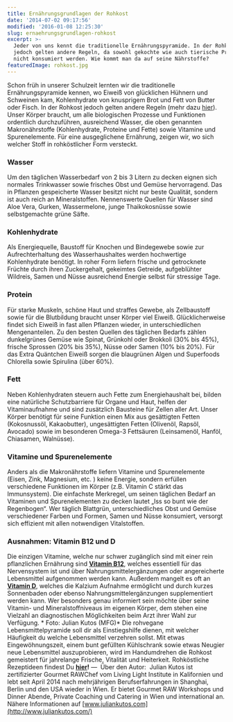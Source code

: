 ```yaml
---
title: Ernährungsgrundlagen der Rohkost
date: '2014-07-02 09:17:56'
modified: '2016-01-08 12:25:30'
slug: ernaehrungsgrundlagen-rohkost
excerpt: >-
  Jeder von uns kennt die traditionelle Ernährungspyramide. In der Rohkost
  jedoch gelten andere Regeln, da sowohl gekochte wie auch tierische Produkte
  nicht konsumiert werden. Wie kommt man da auf seine Nährstoffe?
featuredImage: rohkost.jpg
---
```


Schon früh in unserer Schulzeit lernten wir die traditionelle Ernährungspyramide kennen, wo Eiweiß von glücklichen Hühnern und Schweinen kam, Kohlenhydrate von knusprigem Brot und Fett von Butter oder Fisch. In der Rohkost jedoch gelten andere Regeln (mehr dazu [hier](https://www.veganblatt.com/rohkost-einfuehrung)). Unser Körper braucht, um alle biologischen Prozesse und Funktionen ordentlich durchzuführen, ausreichend Wasser, die oben genannten Makronährstoffe (Kohlenhydrate, Proteine und Fette) sowie Vitamine und Spurenelemente. Für eine ausgeglichene Ernährung, zeigen wir, wo sich welcher Stoff in rohköstlicher Form versteckt.

### **Wasser**

Um den täglichen Wasserbedarf von 2 bis 3 Litern zu decken eignen sich normales Trinkwasser sowie frisches Obst und Gemüse hervorragend. Das in Pflanzen gespeicherte Wasser besitzt nicht nur beste Qualität, sondern ist auch reich an Mineralstoffen. Nennenswerte Quellen für Wasser sind Aloe Vera, Gurken, Wassermelone, junge Thaikokosnüsse sowie selbstgemachte grüne Säfte.

### **Kohlenhydrate**

Als Energiequelle, Baustoff für Knochen und Bindegewebe sowie zur Aufrechterhaltung des Wasserhaushaltes werden hochwertige Kohlenhydrate benötigt. In roher Form liefern frische und getrocknete Früchte durch ihren Zuckergehalt, gekeimtes Getreide, aufgeblühter Wildreis, Samen und Nüsse ausreichend Energie selbst für stressige Tage.

### **Protein**

Für starke Muskeln, schöne Haut und straffes Gewebe, als Zellbaustoff sowie für die Blutbildung braucht unser Körper viel Eiweiß. Glücklicherweise findet sich Eiweiß in fast allen Pflanzen wieder, in unterschiedlichen Mengenanteilen. Zu den besten Quellen des täglichen Bedarfs zählen dunkelgrünes Gemüse wie Spinat, Grünkohl oder Brokkoli (30% bis 45%), frische Sprossen (20% bis 35%), Nüsse oder Samen (10% bis 20%). Für das Extra Quäntchen Eiweiß sorgen die blaugrünen Algen und Superfoods Chlorella sowie Spirulina (über 60%).

### **Fett**

Neben Kohlenhydraten steuern auch Fette zum Energiehaushalt bei, bilden eine natürliche Schutzbarriere für Organe und Haut, helfen der Vitaminaufnahme und sind zusätzlich Bausteine für Zellen aller Art. Unser Körper benötigt für seine Funktion einen Mix aus gesättigten Fetten (Kokosnussöl, Kakaobutter), ungesättigten Fetten (Olivenöl, Rapsöl, Avocado) sowie im besonderen Omega-3 Fettsäuren (Leinsamenöl, Hanföl, Chiasamen, Walnüsse).

### **Vitamine und Spurenelemente**

Anders als die Makronährstoffe liefern Vitamine und Spurenelemente (Eisen, Zink, Magnesium, etc. ) keine Energie, sondern erfüllen verschiedene Funktionen im Körper (z.B. Vitamin C stärkt das Immunsystem). Die einfachste Merkregel, um seinen täglichen Bedarf an Vitaminen und Spurenelementen zu decken lautet „Iss so bunt wie der Regenbogen“. Wer täglich Blattgrün, unterschiedliches Obst und Gemüse verschiedener Farben und Formen, Samen und Nüsse konsumiert, versorgt sich effizient mit allen notwendigen Vitalstoffen.

### **Ausnahmen: Vitamin B12 und D**

Die einzigen Vitamine, welche nur schwer zugänglich sind mit einer rein pflanzlichen Ernährung sind [**Vitamin B12**](https://www.veganblatt.com/vitamin-b12), welches essentiell für das Nervensystem ist und über Nahrungsmittelergänzungen oder angereicherte Lebensmittel aufgenommen werden kann. Außerdem mangelt es oft an [**Vitamin D**](https://www.veganblatt.com/vitamin-d), welches die Kalzium Aufnahme ermöglicht und durch kurzes Sonnenbaden oder ebenso Nahrungsmittelergänzungen supplementiert werden kann. Wer besonders genau informiert sein möchte über seine Vitamin- und Mineralstoffniveaus im eigenen Körper, dem stehen eine Vielzahl an diagnostischen Möglichkeiten beim Arzt ihrer Wahl zur Verfügung. <!-- Image removed (no copyright): veganblatt_02-pyramide1-640x400.jpg --> \* Foto: Julian Kutos (MFG)\* Die rohvegane Lebensmittelpyramide soll dir als Einstiegshilfe dienen, mit welcher Häufigkeit du welche Lebensmittel verzehren sollst. Mit etwas Eingewöhnungszeit, einem bunt gefüllten Kühlschrank sowie etwas Neugier neue Lebensmittel auszuprobieren, wird im Handumdrehen die Rohkost gemeistert für jahrelange Frische, Vitalität und Heiterkeit. Rohköstliche Rezeptideen findest Du **[hier](https://www.veganblatt.com/t/rohkost)!** —  Über den Autor:  Julian Kutos ist zertifizierter Gourmet RAWChef vom Living Light Institute in Kalifornien und lebt seit April 2014 nach mehrjährigen Berufserfahrungen in Shanghai, Berlin und den USA wieder in Wien. Er bietet Gourmet RAW Workshops und Dinner Abende, Private Coaching und Catering in Wien und international an. Nähere Informationen auf [www.juliankutos.com](http://www.juliankutos.com/)
